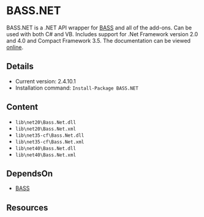 BASS.NET
===

BASS.NET is a .NET API wrapper for [BASS] and all of the add-ons. Can be used with both C# and VB. Includes support for .Net Framework version 2.0 and 4.0 and Compact Framework 3.5. The documentation can be viewed [online](http://bass.radio42.com/help/).

Details
---
  - Current version: 2.4.10.1
  - Installation command: ``Install-Package BASS.NET``

Content
---
  - ``lib\net20\Bass.Net.dll``
  - ``lib\net20\Bass.Net.xml``
  - ``lib\net35-cf\Bass.Net.dll``
  - ``lib\net35-cf\Bass.Net.xml``
  - ``lib\net40\Bass.Net.dll``
  - ``lib\net40\Bass.Net.xml``

DependsOn
---
  - [BASS](..)

Resources
---
[BASS]:       http://www.un4seen.com/bass.html